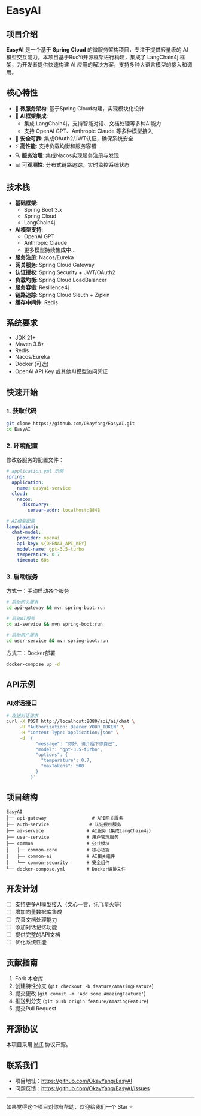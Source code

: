 # EasyAI

## 项目介绍

**EasyAI** 是一个基于 **Spring Cloud** 的微服务架构项目，专注于提供轻量级的 AI 模型交互能力。本项目基于RuoYi开源框架进行构建，集成了 LangChain4j 框架，为开发者提供快速构建 AI 应用的解决方案，支持多种大语言模型的接入和调用。

## 核心特性

- 🚀 **微服务架构**: 基于Spring Cloud构建，实现模块化设计
- 🤖 **AI框架集成**: 
  - 集成 LangChain4j，支持智能对话、文档处理等多种AI能力
  - 支持 OpenAI GPT、Anthropic Claude 等多种模型接入
- 🔐 **安全可靠**: 集成OAuth2/JWT认证，确保系统安全
- ⚡ **高性能**: 支持负载均衡和服务容错
- 🔍 **服务治理**: 集成Nacos实现服务注册与发现
- 📊 **可观测性**: 分布式链路追踪，实时监控系统状态

## 技术栈

- **基础框架**: 
  - Spring Boot 3.x
  - Spring Cloud
  - LangChain4j
- **AI模型支持**:
  - OpenAI GPT
  - Anthropic Claude
  - 更多模型持续集成中...
- **服务注册**: Nacos/Eureka
- **网关服务**: Spring Cloud Gateway
- **认证授权**: Spring Security + JWT/OAuth2
- **负载均衡**: Spring Cloud LoadBalancer
- **服务容错**: Resilience4j
- **链路追踪**: Spring Cloud Sleuth + Zipkin
- **缓存中间件**: Redis

## 系统要求

- JDK 21+
- Maven 3.8+
- Redis
- Nacos/Eureka
- Docker (可选)
- OpenAI API Key 或其他AI模型访问凭证

## 快速开始

### 1. 获取代码

```bash
git clone https://github.com/OkayYang/EasyAI.git
cd EasyAI
```

### 2. 环境配置

修改各服务的配置文件：

```yaml
# application.yml 示例
spring:
  application:
    name: easyai-service
  cloud:
    nacos:
      discovery:
        server-addr: localhost:8848

# AI模型配置
langchain4j:
  chat-model:
    provider: openai
    api-key: ${OPENAI_API_KEY}
    model-name: gpt-3.5-turbo
    temperature: 0.7
    timeout: 60s
```

### 3. 启动服务

方式一：手动启动各个服务

```bash
# 启动网关服务
cd api-gateway && mvn spring-boot:run

# 启动AI服务
cd ai-service && mvn spring-boot:run

# 启动用户服务
cd user-service && mvn spring-boot:run
```

方式二：Docker部署

```bash
docker-compose up -d
```

## API示例

### AI对话接口

```bash
# 发送对话请求
curl -X POST http://localhost:8080/api/ai/chat \
     -H "Authorization: Bearer YOUR_TOKEN" \
     -H "Content-Type: application/json" \
     -d '{
           "message": "你好，请介绍下你自己",
           "model": "gpt-3.5-turbo",
           "options": {
             "temperature": 0.7,
             "maxTokens": 500
           }
         }'
```


## 项目结构

```
EasyAI
├── api-gateway                 # API网关服务
├── auth-service               # 认证授权服务
├── ai-service                # AI服务（集成LangChain4j）
├── user-service              # 用户管理服务
├── common                    # 公共模块
│   ├── common-core           # 核心功能
│   ├── common-ai             # AI相关组件
│   └── common-security       # 安全组件
└── docker-compose.yml        # Docker编排文件
```

## 开发计划

- [ ] 支持更多AI模型接入（文心一言、讯飞星火等）
- [ ] 增加向量数据库集成
- [ ] 完善文档处理能力
- [ ] 添加对话记忆功能
- [ ] 提供完整的API文档
- [ ] 优化系统性能

## 贡献指南

1. Fork 本仓库
2. 创建特性分支 (`git checkout -b feature/AmazingFeature`)
3. 提交更改 (`git commit -m 'Add some AmazingFeature'`)
4. 推送到分支 (`git push origin feature/AmazingFeature`)
5. 提交Pull Request

## 开源协议

本项目采用 [MIT](LICENSE) 协议开源。

## 联系我们

- 项目地址：https://github.com/OkayYang/EasyAI
- 问题反馈：https://github.com/OkayYang/EasyAI/issues

---

如果觉得这个项目对你有帮助，欢迎给我们一个 Star ⭐️



